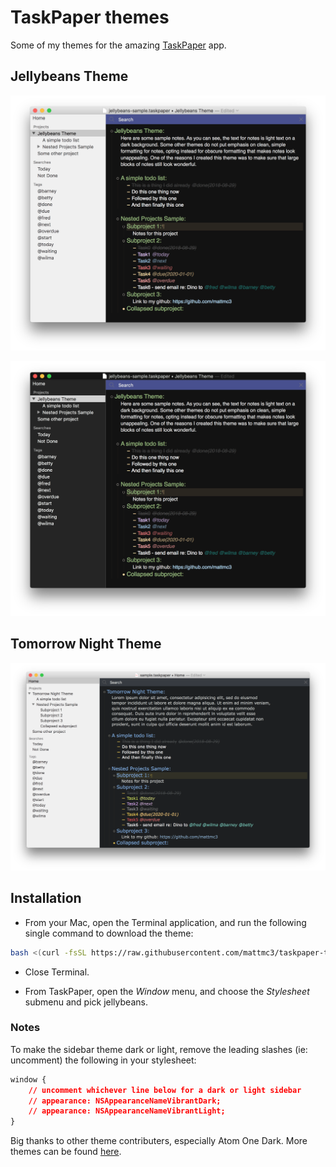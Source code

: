 # TaskPaper themes

Some of my themes for the amazing [TaskPaper][1] app.

## Jellybeans Theme

![Jellybeans sample][jellybeans]

![Jellybeans sample with dark sidebar][jellybeans-dark]

## Tomorrow Night Theme

![Tomorrow night sample][tomorrow-night]

## Installation

- From your Mac, open the Terminal application, and run the following single command to download the theme:

```bash
bash <(curl -fsSL https://raw.githubusercontent.com/mattmc3/taskpaper-themes/master/install.sh)
```

- Close Terminal.

- From TaskPaper, open the _Window_ menu, and choose the _Stylesheet_ submenu and pick jellybeans.

### Notes

To make the sidebar theme dark or light, remove the leading slashes (ie: uncomment) the following
in your stylesheet:

```css
window {
    // uncomment whichever line below for a dark or light sidebar
    // appearance: NSAppearanceNameVibrantDark;
    // appearance: NSAppearanceNameVibrantLight;
}
```

Big thanks to other theme contributers, especially Atom One Dark. More themes can be found [here][2].

[1]: https://www.taskpaper.com
[2]: http://support.hogbaysoftware.com/t/taskpaper-extensions-wiki/1628
[jellybeans]: https://raw.githubusercontent.com/mattmc3/taskpaper-themes/master/resources/jellybeans-sample.png
[jellybeans-dark]: https://raw.githubusercontent.com/mattmc3/taskpaper-themes/master/resources/jellybeans-sample-dark.png
[tomorrow-night]: https://raw.githubusercontent.com/mattmc3/taskpaper-themes/master/resources/tomorrow-night-sample.png

